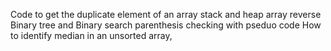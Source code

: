 Code to get the duplicate element of an array
stack and heap
array reverse
Binary tree and Binary search
parenthesis checking with pseduo code
How to identify median in an unsorted array,
